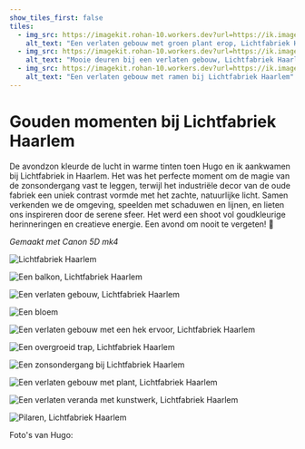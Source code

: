 ```yaml
---
show_tiles_first: false
tiles:
  - img_src: https://imagekit.rohan-10.workers.dev?url=https://ik.imagekit.io/rhn00jwt/tr:w-200/2018-07-24-lichtfabriek-haarlem/blom-lichtfabriek-1.jpg
    alt_text: "Een verlaten gebouw met groen plant erop, Lichtfabriek Haarlem"
  - img_src: https://imagekit.rohan-10.workers.dev?url=https://ik.imagekit.io/rhn00jwt/tr:w-200/2018-07-24-lichtfabriek-haarlem/blom-lichtfabriek-2.jpg
    alt_text: "Mooie deuren bij een verlaten gebouw, Lichtfabriek Haarlem"
  - img_src: https://imagekit.rohan-10.workers.dev?url=https://ik.imagekit.io/rhn00jwt/tr:w-200/2018-07-24-lichtfabriek-haarlem/blom-lichtfabriek-3.jpg
    alt_text: "Een verlaten gebouw met ramen bij Lichtfabriek Haarlem"
---
```


# Gouden momenten bij Lichtfabriek Haarlem

De avondzon kleurde de lucht in warme tinten toen Hugo en ik aankwamen bij Lichtfabriek in Haarlem. Het was het perfecte moment om de magie van de zonsondergang vast te leggen, terwijl het industriële decor van de oude fabriek een uniek contrast vormde met het zachte, natuurlijke licht. Samen verkenden we de omgeving, speelden met schaduwen en lijnen, en lieten ons inspireren door de serene sfeer. Het werd een shoot vol goudkleurige herinneringen en creatieve energie. Een avond om nooit te vergeten! 🌅

_Gemaakt met Canon 5D mk4_

![Lichtfabriek Haarlem](https://imagekit.rohan-10.workers.dev?url=https://ik.imagekit.io/rhn00jwt/tr:w-900/2018-07-24-lichtfabriek-haarlem/HN_9859-01.jpg)

![Een balkon, Lichtfabriek Haarlem](https://imagekit.rohan-10.workers.dev?url=https://ik.imagekit.io/rhn00jwt/tr:w-900/2018-07-24-lichtfabriek-haarlem/HN_9863-02.jpg)

![Een verlaten gebouw, Lichtfabriek Haarlem](https://imagekit.rohan-10.workers.dev?url=https://ik.imagekit.io/rhn00jwt/tr:w-900/2018-07-24-lichtfabriek-haarlem/HN_9864-03.jpg)

![Een bloem](https://imagekit.rohan-10.workers.dev?url=https://ik.imagekit.io/rhn00jwt/tr:w-900/2018-07-24-lichtfabriek-haarlem/HN_9867-04.jpg)

![Een verlaten gebouw met een hek ervoor, Lichtfabriek Haarlem](https://imagekit.rohan-10.workers.dev?url=https://ik.imagekit.io/rhn00jwt/tr:w-900/2018-07-24-lichtfabriek-haarlem/HN_9883-05.jpg)

![Een overgroeid trap, Lichtfabriek Haarlem](https://imagekit.rohan-10.workers.dev?url=https://ik.imagekit.io/rhn00jwt/tr:w-900/2018-07-24-lichtfabriek-haarlem/HN_9892-06.jpg)

![Een zonsondergang bij Lichtfabriek Haarlem](https://imagekit.rohan-10.workers.dev?url=https://ik.imagekit.io/rhn00jwt/tr:w-900/2018-07-24-lichtfabriek-haarlem/HN_9961-07.jpg)

![Een verlaten gebouw met plant, Lichtfabriek Haarlem](https://imagekit.rohan-10.workers.dev?url=https://ik.imagekit.io/rhn00jwt/tr:w-900/2018-07-24-lichtfabriek-haarlem/HN_9964-08.jpg)

![Een verlaten veranda met kunstwerk, Lichtfabriek Haarlem](https://imagekit.rohan-10.workers.dev?url=https://ik.imagekit.io/rhn00jwt/tr:w-900/2018-07-24-lichtfabriek-haarlem/HN_9978-09.jpg)

![Pilaren, Lichtfabriek Haarlem](https://imagekit.rohan-10.workers.dev?url=https://ik.imagekit.io/rhn00jwt/tr:w-900/2018-07-24-lichtfabriek-haarlem/HN_9982-10.jpg)

Foto's van Hugo:
